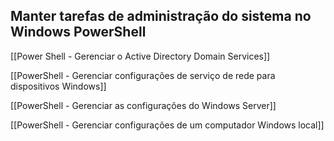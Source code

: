 ## Manter tarefas de administração do sistema no Windows PowerShell

[[Power Shell - Gerenciar o Active Directory Domain Services]]

[[PowerShell - Gerenciar configurações de serviço de rede para dispositivos Windows]]

[[PowerShell - Gerenciar as configurações do Windows Server]]

[[PowerShell - Gerenciar configurações de um computador Windows local]]











